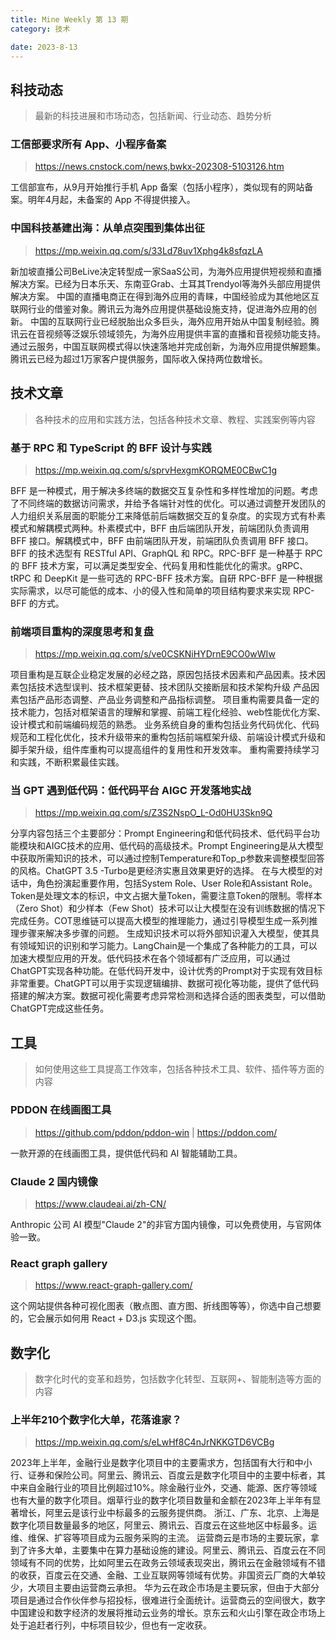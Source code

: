 ```yaml
---
title: Mine Weekly 第 13 期
category: 技术

date: 2023-8-13
---
```



## 科技动态
> 最新的科技进展和市场动态，包括新闻、行业动态、趋势分析

### 工信部要求所有 App、小程序备案
> https://news.cnstock.com/news,bwkx-202308-5103126.htm

工信部宣布，从9月开始推行手机 App 备案（包括小程序），类似现有的网站备案。明年4月起，未备案的 App 不得提供接入。

### 中国科技基建出海：从单点突围到集体出征
> https://mp.weixin.qq.com/s/33Ld78uv1Xphg4k8sfqzLA

新加坡直播公司BeLive决定转型成一家SaaS公司，为海外应用提供短视频和直播解决方案。已经为日本乐天、东南亚Grab、土耳其Trendyol等海外头部应用提供解决方案。
中国的直播电商正在得到海外应用的青睐，中国经验成为其他地区互联网行业的借鉴对象。腾讯云为海外应用提供基础设施支持，促进海外应用的创新。
中国的互联网行业已经脱胎出众多巨头，海外应用开始从中国复制经验。腾讯云在音视频等泛娱乐领域领先，为海外应用提供丰富的直播和音视频功能支持。通过云服务，中国互联网模式得以快速落地并完成创新，为海外应用提供解题集。腾讯云已经为超过1万家客户提供服务，国际收入保持两位数增长。

## 技术文章
> 各种技术的应用和实践方法，包括各种技术文章、教程、实践案例等内容

### 基于 RPC 和 TypeScript 的 BFF 设计与实践
> https://mp.weixin.qq.com/s/sprvHexgmKORQME0CBwC1g

BFF 是一种模式，用于解决多终端的数据交互复杂性和多样性增加的问题。考虑了不同终端的数据访问需求，并给予各端针对性的优化。可以通过调整开发团队的人力组织关系层面的职能分工来降低前后端数据交互的复杂度。的实现方式有朴素模式和解耦模式两种。朴素模式中，BFF 由后端团队开发，前端团队负责调用 BFF 接口。解耦模式中，BFF 由前端团队开发，前端团队负责调用 BFF 接口。BFF 的技术选型有 RESTful API、GraphQL 和 RPC。RPC-BFF 是一种基于 RPC 的 BFF 技术方案，可以满足类型安全、代码复用和性能优化的需求。gRPC、tRPC 和 DeepKit 是一些可选的 RPC-BFF 技术方案。自研 RPC-BFF 是一种根据实际需求，以尽可能低的成本、小的侵入性和简单的项目结构要求来实现 RPC-BFF 的方式。

### 前端项目重构的深度思考和复盘
> https://mp.weixin.qq.com/s/ve0CSKNiHYDrnE9CO0wWIw

项目重构是互联企业稳定发展的必经之路，原因包括技术因素和产品因素。技术因素包括技术选型误判、技术框架更替、技术团队交接断层和技术架构升级
产品因素包括产品形态调整、产品业务调整和产品指标调整。
项目重构需要具备一定的技术能力，包括对框架语言的理解和掌握、前端工程化经验、web性能优化方案、设计模式和前端编码规范的熟悉。
业务系统自身的重构包括业务代码优化、代码规范和工程化优化，技术升级带来的重构包括前端框架升级、前端设计模式升级和脚手架升级，组件库重构可以提高组件的复用性和开发效率。
重构需要持续学习和实践，不断积累最佳实践。

### 当 GPT 遇到低代码：低代码平台 AIGC 开发落地实战
> https://mp.weixin.qq.com/s/Z3S2NspO_L-Od0HU3Skn9Q

分享内容包括三个主要部分：Prompt Engineering和低代码技术、低代码平台功能模块和AIGC技术的应用、低代码的高级技术。Prompt Engineering是从大模型中获取所需知识的技术，可以通过控制Temperature和Top_p参数来调整模型回答的风格。ChatGPT 3.5 -Turbo是更经济实惠且效果更好的选择。
在与大模型的对话中，角色扮演起重要作用，包括System Role、User Role和Assistant Role。Token是处理文本的标识，中文占据大量Token，需要注意Token的限制。零样本（Zero Shot）和少样本（Few Shot）技术可以让大模型在没有训练数据的情况下完成任务。COT思维链可以提高大模型的推理能力，通过引导模型生成一系列推理步骤来解决多步骤的问题。
生成知识技术可以将外部知识灌入大模型，使其具有领域知识的识别和学习能力。LangChain是一个集成了各种能力的工具，可以加速大模型应用的开发。低代码技术在各个领域都有广泛应用，可以通过ChatGPT实现各种功能。在低代码开发中，设计优秀的Prompt对于实现有效目标非常重要。ChatGPT可以用于实现逻辑编排、数据可视化等功能，提供了低代码搭建的解决方案。数据可视化需要考虑异常检测和选择合适的图表类型，可以借助ChatGPT完成这些任务。

## 工具
> 如何使用这些工具提高工作效率，包括各种技术工具、软件、插件等方面的内容

### PDDON 在线画图工具
> https://github.com/pddon/pddon-win | https://pddon.com/

一款开源的在线画图工具，提供低代码和 AI 智能辅助工具。

### Claude 2 国内镜像
> https://www.claudeai.ai/zh-CN/

Anthropic 公司 AI 模型"Claude 2"的非官方国内镜像，可以免费使用，与官网体验一致。

### React graph gallery
> https://www.react-graph-gallery.com/

这个网站提供各种可视化图表（散点图、直方图、折线图等等），你选中自己想要的，它会展示如何用 React + D3.js 实现这个图。

## 数字化
> 数字化时代的变革和趋势，包括数字化转型、互联网+、智能制造等方面的内容

### 上半年210个数字化大单，花落谁家？
> https://mp.weixin.qq.com/s/eLwHf8C4nJrNKKGTD6VCBg

2023年上半年，金融行业是数字化项目中的主要需求方，包括国有大行和中小行、证券和保险公司。阿里云、腾讯云、百度云是数字化项目中的主要中标者，其中来自金融行业的项目比例超过10%。除金融行业外，交通、能源、医疗等领域也有大量的数字化项目。烟草行业的数字化项目数量和金额在2023年上半年有显著增长，阿里云是该行业中标最多的云服务提供商。
浙江、广东、北京、上海是数字化项目数量最多的地区，阿里云、腾讯云、百度云在这些地区中标最多。运维、维保、扩容等项目成为云服务采购的主流。
运营商云是市场的主要玩家，拿到了许多大单，主要集中在算力基础设施的建设。阿里云、腾讯云、百度云在不同领域有不同的优势，比如阿里云在政务云领域表现突出，腾讯云在金融领域有不错的收获，百度云在交通、金融、工业互联网等领域有优势。非国资云厂商的大单较少，大项目主要由运营商云承担。
华为云在政企市场是主要玩家，但由于大部分项目是通过合作伙伴参与招投标，很难进行全面统计。运营商云的空间很大，数字中国建设和数字经济的发展将推动云业务的增长。京东云和火山引擎在政企市场上处于追赶者行列，中标项目较少，但也有一定收获。